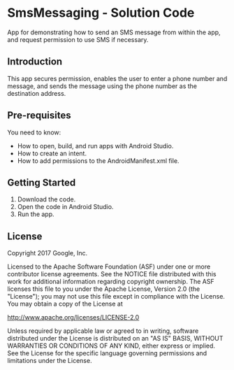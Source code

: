 SmsMessaging - Solution Code
============================

App for demonstrating how to send an SMS message from within the app, and request
permission to use SMS if necessary.

Introduction
------------

This app secures permission, enables the user to enter a phone number and message,
and sends the message using the phone number as the destination address.

Pre-requisites
--------------

You need to know:
- How to open, build, and run apps with Android Studio.
- How to create an intent.
- How to add permissions to the AndroidManifest.xml file.

Getting Started
---------------

1. Download the code.
2. Open the code in Android Studio.
3. Run the app.


License
-------

Copyright 2017 Google, Inc.

Licensed to the Apache Software Foundation (ASF) under one or more contributor
license agreements.  See the NOTICE file distributed with this work for
additional information regarding copyright ownership.  The ASF licenses this
file to you under the Apache License, Version 2.0 (the "License"); you may not
use this file except in compliance with the License.  You may obtain a copy of
the License at

  http://www.apache.org/licenses/LICENSE-2.0

Unless required by applicable law or agreed to in writing, software
distributed under the License is distributed on an "AS IS" BASIS, WITHOUT
WARRANTIES OR CONDITIONS OF ANY KIND, either express or implied.  See the
License for the specific language governing permissions and limitations under
the License.
